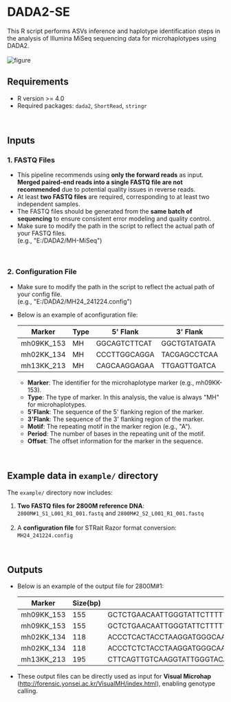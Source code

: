 # DADA2-SE
This R script performs ASVs inference and haplotype identification steps in the analysis of Illumina MiSeq sequencing data for microhaplotypes using DADA2.
<br> 
<br> 
![figure](https://github.com/user-attachments/assets/e8381d63-39fb-4836-82fc-f63a7eeb89e9)
<br>

## Requirements
- R version >= 4.0
- Required packages: `dada2`, `ShortRead`, `stringr`

<br>

## Inputs

### 1. FASTQ Files 
- This pipeline recommends using **only the forward reads** as input.
  **Merged paired-end reads into a single FASTQ file are not recommended** due to potential quality issues in reverse reads.
- At least **two FASTQ files** are required, corresponding to at least two independent samples.
- The FASTQ files should be generated from the **same batch of sequencing** to ensure consistent error modeling and quality control.
- Make sure to modify the path in the script to reflect the actual path of your FASTQ files.
  <br> (e.g., "E:/DADA2/MH-MiSeq") 

<br>

### 2. Configuration File 
- Make sure to modify the path in the script to reflect the actual path of your config file.
  <br> (e.g., "E:/DADA2/MH24_241224.config")
  
- Below is an example of aconfiguration file:

    | Marker      | Type | 5' Flank       | 3' Flank       | Motif | Period | Offset |
    |-------------|------|----------------|----------------|-------|--------|--------|
    | mh09KK_153  | MH   | GGCAGTCTTCAT   | GGCTGTATGATA   | A     | 1      | 155    |
    | mh02KK_134  | MH   | CCCTTGGCAGGA   | TACGAGCCTCAA   | A     | 1      | 118    |
    | mh13KK_213  | MH   | CAGCAAGGAGAA   | TTGAGTTGATCA   | A     | 1      | 194    |

  - **Marker**: The identifier for the microhaplotype marker (e.g., mh09KK-153).
  - **Type**: The type of marker. In this analysis, the value is always "MH" for microhaplotypes.
  - **5'Flank**: The sequence of the 5' flanking region of the marker.
  - **3'Flank**: The sequence of the 3' flanking region of the marker.
  - **Motif**: The repeating motif in the marker region (e.g., "A").
  - **Period**: The number of bases in the repeating unit of the motif.
  - **Offset**: The offset information for the marker in the sequence.

<br>

## Example data in `example/` directory
The `example/` directory now includes:
1. **Two FASTQ files for 2800M reference DNA**: `2800M#1_S1_L001_R1_001.fastq` and `2800M#2_S2_L001_R1_001.fastq`<br> <br>
2. A **configuration file** for STRait Razor format conversion: `MH24_241224.config`

<br>

## Outputs



- Below is an example of the output file for 2800M#1:

    | Marker      | Size(bp) | Sequence                                                                                                                                                                                                                                      | Coverage#1 | Coverage#2 |
    |-------------|----------------|----------------------------------------------------------------------------------------------------------------------------------------------------------------------------------------------------------------------------------------------|---------------|------|
    | mh09KK_153  | 155            | GCTCTGAACAATTGGGTATTCTTTTTTCTTAGAGCCCAGATGCATTTTTTTGAAAGTCGTTCCAGGGGCCTGAGATGAAGTGGGGGTGTGAGAAGTAAGTTGGCTAGGGCAGATAGAACCTAAGTGTCTTCTCCTTAAGTCAGCTCCCCTTATGA                                     | 1677          | 0    |
    | mh09KK_153  | 155            | GCTCTGAACAATTGGGTATTCTTTTTTCTTAGAGCCCAGATGCATTTTTTTGAAAGTCGTTCCAGGGGCCTGAGATGAAGTGGGGGTGTGAGAAGTAAGTTGGCTAGGGCAGATAGCACCTAAGTGTCTTCTCCTTAAGTCAGCTCCCCTTATGA                                     | 1186          | 0    |
    | mh02KK_134  | 118            | ACCCTCACTACCTAAGGATGGGCAATGGCTCATGAGTGAGAAACATGGAGCCGTGGGAACTCAGAATGACATGCTACCTGGAGATTGTGGTAACGCCCTGTTTTTTTGTGGGCATATC                                                                                   | 1651          | 0    |
    | mh02KK_134  | 118            | ACCCTCTCTACCTAAGGATGGGCAATGGCTTATGAGTGAGAAACATGGAGCCGTGGGAACTCAGAATGACATGCTACCTGGAGATTGTGGTAACGCCCTGTTTTTTTGTGGGCATATC                                                                                   | 1429          | 0    |
    | mh13KK_213  | 195            | CTTCAGTTGTCAAGGTATTGGGTACAGGGGTCAGAAAGAAACATGACTCCATGGACCACTGCTTGGCCCAAGACCAGATGTCAAAACCACAGAGCCCTGCTGTAGAGCATTACAAATGTATTCCACCAAATGTTGGGATGCATCCTAGACCTGTGCTGACCAGCAGTCCCCAGCTGTGAGGAGAAGCCCGCCATT | 2133          | 0    |

- These output files can be directly used as input for **Visual Microhap** (http://forensic.yonsei.ac.kr/VisualMH/index.html), enabling genotype calling.


